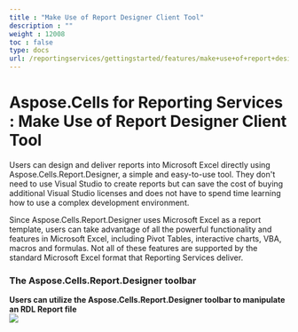 ```yaml
---
title : "Make Use of Report Designer Client Tool" 
description : "" 
weight : 12008 
toc : false
type: docs
url: /reportingservices/gettingstarted/features/make+use+of+report+designer+client+tool/
---
```


# Aspose.Cells for Reporting Services : Make Use of Report Designer Client Tool


Users can design and deliver reports into Microsoft Excel directly using Aspose.Cells.Report.Designer, a simple and easy-to-use tool. They don't need to use Visual Studio to create reports but can save the cost of buying additional Visual Studio licenses and does not have to spend time learning how to use a complex development environment.

Since Aspose.Cells.Report.Designer uses Microsoft Excel as a report template, users can take advantage of all the powerful functionality and features in Microsoft Excel, including Pivot Tables, interactive charts, VBA, macros and formulas. Not all of these features are supported by the standard Microsoft Excel format that Reporting Services deliver.

### The Aspose.Cells.Report.Designer toolbar

**Users can utilize the Aspose.Cells.Report.Designer toolbar to manipulate an RDL Report file**  
![](https://docs2.aspose.com/cells/reportingservices/attachments/6094900/6193553.png)  

